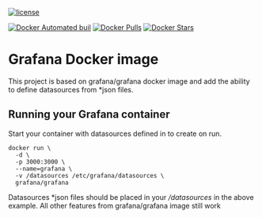 [![license](https://img.shields.io/github/license/orachide/docker-grafana.svg?style=flat-square)](https://opensource.org/licenses/MIT)

[![Docker Automated buil](https://img.shields.io/docker/automated/orachide/grafana.svg?style=flat-square)](https://hub.docker.com/r/orachide/grafana/)
[![Docker Pulls](https://img.shields.io/docker/pulls/orachide/grafana.svg?style=flat-square)](https://hub.docker.com/r/orachide/grafana/)
[![Docker Stars](https://img.shields.io/docker/stars/orachide/grafana.svg?style=flat-square)](https://hub.docker.com/r/orachide/grafana/)

# Grafana Docker image

This project is based on grafana/grafana docker image and add the ability to define datasources from *json files.

## Running your Grafana container

Start your container with datasources defined in  to create on run.

```
docker run \
  -d \
  -p 3000:3000 \
  --name=grafana \
  -v /datasources /etc/grafana/datasources \
  grafana/grafana
```
Datasources *json files should be placed in your */datasources* in the above example.
All other features from grafana/grafana image still work 
